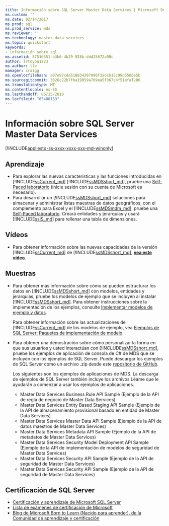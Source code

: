 ```yaml
---
title: Información sobre SQL Server Master Data Services | Microsoft Docs
ms.custom: ''
ms.date: 02/14/2017
ms.prod: sql
ms.prod_service: mds
ms.reviewer: ''
ms.technology: master-data-services
ms.topic: quickstart
keywords:
- información sobre sql
ms.assetid: 87516551-a3b6-4b29-928b-ddd25672a98c
author: lrtoyou1223
ms.author: lle
manager: craigg
ms.openlocfilehash: a07e97cda518834207990f3adcb15c99d5506e5b
ms.sourcegitcommit: 3026c22b7fba19059a769ea5f367c4f51efaf286
ms.translationtype: MT
ms.contentlocale: es-ES
ms.lasthandoff: 06/15/2019
ms.locfileid: "65488153"
---
```

# <a name="learn-sql-server-master-data-services"></a>Información sobre SQL Server Master Data Services

[!INCLUDE[appliesto-ss-xxxx-xxxx-xxx-md-winonly](../includes/appliesto-ss-xxxx-xxxx-xxx-md-winonly.md)]

  
  
## <a name="training"></a>Aprendizaje  
* Para explorar las nuevas características y las funciones introducidas en [!INCLUDE[ssCurrent_md](../includes/sscurrent-md.md)] [!INCLUDE[ssMDSshort_md](../includes/ssmdsshort-md.md)], pruebe una [Self-Paced laboratorio](https://www.microsoft.com/handsonlabs/selfpacedlabs) (inicie sesión con su cuenta de Microsoft es necesario).  
* Para desarrollar un [!INCLUDE[ssMDSshort_md](../includes/ssmdsshort-md.md)] soluciones para almacenar y administrar listas maestras de datos geográficos, con el complemento para Excel y el [!INCLUDE[ssMDSmdm_md](../includes/ssmdsmdm-md.md)], pruebe una [Self-Paced laboratorio](https://www.microsoft.com/handsonlabs/selfpacedlabs). Creará entidades y jerarquías y usará [!INCLUDE[ssIS_md](../includes/ssis-md.md)] para rellenar una tabla de dimensiones.  
  
## <a name="videos"></a>Vídeos  
* Para obtener información sobre las nuevas capacidades de la versión [!INCLUDE[ssCurrent_md](../includes/sscurrent-md.md)] de [!INCLUDE[ssMDSshort_md](../includes/ssmdsshort-md.md)], [**vea este vídeo**](https://www.youtube.com/watch?v=cKA72FpOVxI).  
  
## <a name="samples"></a>Muestras  
* Para obtener más información sobre cómo se pueden estructurar los datos en [!INCLUDE[ssMDSshort_md](../includes/ssmdsshort-md.md)] con modelos, entidades y jerarquías, pruebe los modelos de ejemplo que se incluyen al instalar [!INCLUDE[ssMDSshort_md](../includes/ssmdsshort-md.md)]. Para obtener instrucciones sobre la implementación de los ejemplos, consulte [Implementar modelos de ejemplo y datos](../master-data-services/master-data-services-installation-and-configuration.md#deploySample).   
  
    Para obtener información sobre las actualizaciones de [!INCLUDE[ssCurrent_md](../includes/sscurrent-md.md)] de los modelos de ejemplo, vea [Ejemplos de SQL Server: Paquetes de implementación de modelo](../master-data-services/sql-server-samples-model-deployment-packages-mds.md).  
  
* Para obtener una demostración sobre cómo personalizar la forma en que sus usuarios y usted interactúan con [!INCLUDE[ssMDSshort_md](../includes/ssmdsshort-md.md)], pruebe los ejemplos de aplicación de consola de C# de MDS que se incluyen con los ejemplos de SQL Server. Puede descargar los ejemplos de SQL Server como un archivo .zip desde este [repositorio de GitHub](https://github.com/Microsoft/sql-server-samples).  
  
    Los siguientes son los ejemplos de aplicaciones de MDS. La descarga de ejemplos de SQL Server también incluye los archivos Léame que le ayudarán a comenzar a usar los ejemplos de aplicaciones.  
    * Master Data Services Business Rule API Sample (Ejemplo de la API de regla de negocio de Master Data Services)  
    * Master Data Services Entity Based Staging API Sample (Ejemplo de la API de almacenamiento provisional basado en entidad de Master Data Services)  
    * Master Data Services Master Data API Sample (Ejemplo de la API de datos maestros de Master Data Services)  
    * Master Data Services Metadata API Sample (Ejemplo de la API de metadatos de Master Data Services)  
    * Master Data Services Security Model Deployment API Sample (Ejemplo de la API de implementación de modelos de seguridad de Master Data Services)  
    * Master Data Services Security API Sample (Ejemplo de la API de seguridad de Master Data Services)  
    * Master Data Services Security API Sample (Ejemplo de la API de seguridad de Master Data Services)  
  
## <a name="sql-server-certification"></a>Certificación de SQL Server  
* [Certificación y aprendizaje de Microsoft SQL Server](https://www.microsoft.com/learning/sql-training.aspx)  
* [Lista de exámenes de certificación de Microsoft](https://www.microsoft.com/learning/exam-list.aspx)  
* [Blog de Microsoft Born to Learn (Nacido para aprender), de la Comunidad de aprendizaje y certificación](https://borntolearn.mslearn.net/b/weblog/archive/2016/03)  
  
  
  
  
  
  

